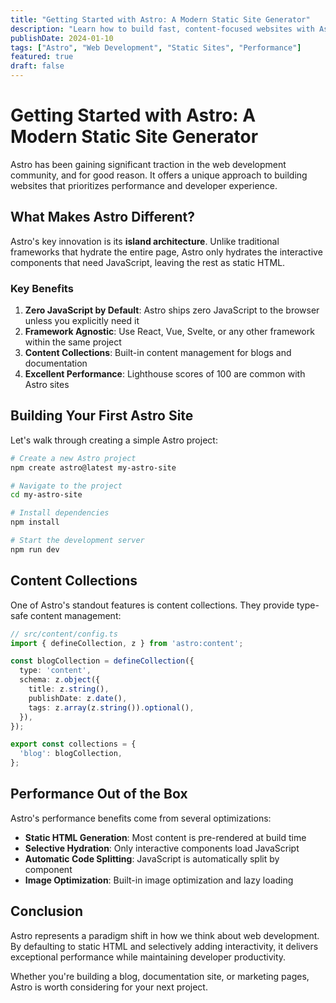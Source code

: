 ```yaml
---
title: "Getting Started with Astro: A Modern Static Site Generator"
description: "Learn how to build fast, content-focused websites with Astro's unique island architecture"
publishDate: 2024-01-10
tags: ["Astro", "Web Development", "Static Sites", "Performance"]
featured: true
draft: false
---
```


# Getting Started with Astro: A Modern Static Site Generator

Astro has been gaining significant traction in the web development community, and for good reason. It offers a unique approach to building websites that prioritizes performance and developer experience.

## What Makes Astro Different?

Astro's key innovation is its **island architecture**. Unlike traditional frameworks that hydrate the entire page, Astro only hydrates the interactive components that need JavaScript, leaving the rest as static HTML.

### Key Benefits

1. **Zero JavaScript by Default**: Astro ships zero JavaScript to the browser unless you explicitly need it
2. **Framework Agnostic**: Use React, Vue, Svelte, or any other framework within the same project
3. **Content Collections**: Built-in content management for blogs and documentation
4. **Excellent Performance**: Lighthouse scores of 100 are common with Astro sites

## Building Your First Astro Site

Let's walk through creating a simple Astro project:

```bash
# Create a new Astro project
npm create astro@latest my-astro-site

# Navigate to the project
cd my-astro-site

# Install dependencies
npm install

# Start the development server
npm run dev
```

## Content Collections

One of Astro's standout features is content collections. They provide type-safe content management:

```typescript
// src/content/config.ts
import { defineCollection, z } from 'astro:content';

const blogCollection = defineCollection({
  type: 'content',
  schema: z.object({
    title: z.string(),
    publishDate: z.date(),
    tags: z.array(z.string()).optional(),
  }),
});

export const collections = {
  'blog': blogCollection,
};
```

## Performance Out of the Box

Astro's performance benefits come from several optimizations:

- **Static HTML Generation**: Most content is pre-rendered at build time
- **Selective Hydration**: Only interactive components load JavaScript
- **Automatic Code Splitting**: JavaScript is automatically split by component
- **Image Optimization**: Built-in image optimization and lazy loading

## Conclusion

Astro represents a paradigm shift in how we think about web development. By defaulting to static HTML and selectively adding interactivity, it delivers exceptional performance while maintaining developer productivity.

Whether you're building a blog, documentation site, or marketing pages, Astro is worth considering for your next project.